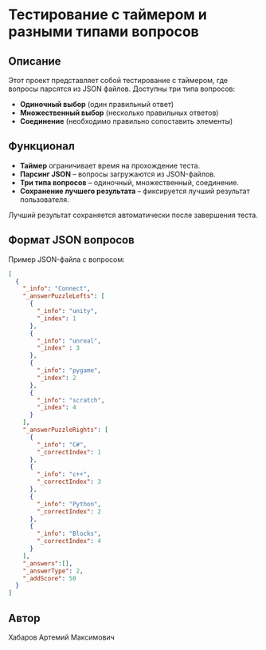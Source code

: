 # Тестирование с таймером и разными типами вопросов

## Описание
Этот проект представляет собой тестирование с таймером, где вопросы парсятся из JSON файлов. Доступны три типа вопросов:
- **Одиночный выбор** (один правильный ответ)
- **Множественный выбор** (несколько правильных ответов)
- **Соединение** (необходимо правильно сопоставить элементы)

## Функционал
- **Таймер** ограничивает время на прохождение теста.
- **Парсинг JSON** – вопросы загружаются из JSON-файлов.
- **Три типа вопросов** – одиночный, множественный, соединение.
- **Сохранение лучшего результата** – фиксируется лучший результат пользователя.

Лучший результат сохраняется автоматически после завершения теста.

## Формат JSON вопросов
Пример JSON-файла с вопросом:
```json
[
  {
    "_info": "Сonnect",
    "_answerPuzzleLefts": [
      {
        "_info": "unity",
        "_index": 1
      },
      {
        "_info": "unreal",
        "_index" : 3
      },
      {
        "_info": "pygame",
        "_index": 2
      },
      {
        "_info": "scratch",
        "_index": 4
      }
    ],
    "_answerPuzzleRights": [
      {
        "_info": "C#",
        "_correctIndex": 1
      },
      {
        "_info": "c++",
        "_correctIndex": 3
      },
      {
        "_info": "Python",
        "_correctIndex": 2
      },
      {
        "_info": "Blocks",
        "_correctIndex": 4
      }
    ],
    "_answers":[],
    "_answerType": 2,
    "_addScore": 50
  }
]
```

## Автор
Хабаров Артемий Максимович
